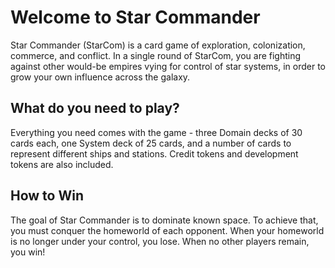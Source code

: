 # Welcome to Star Commander

Star Commander (StarCom) is a card game of exploration, colonization, commerce, and conflict. In a single round of StarCom, you are fighting against other would-be empires vying for control of star systems, in order to grow your own influence across the galaxy.

## What do you need to play?

Everything you need comes with the game - three Domain decks of 30 cards each, one System deck of 25 cards, and a number of cards to represent different ships and stations. Credit tokens and development tokens are also included.

## How to Win

The goal of Star Commander is to dominate known space. To achieve that, you must conquer the homeworld of each opponent. When your homeworld is no longer under your control, you lose. When no other players remain, you win!